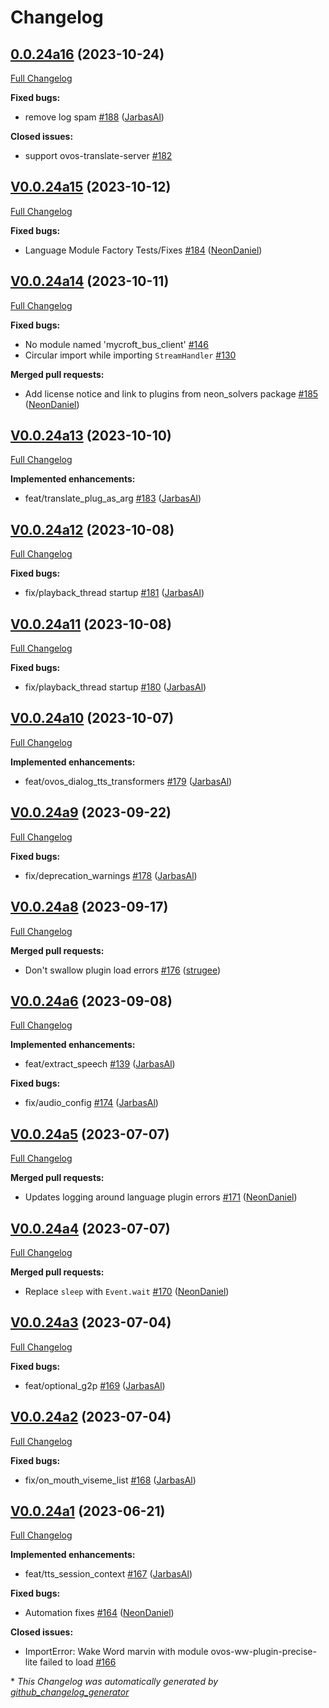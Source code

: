 # Changelog

## [0.0.24a16](https://github.com/OpenVoiceOS/ovos-plugin-manager/tree/0.0.24a16) (2023-10-24)

[Full Changelog](https://github.com/OpenVoiceOS/ovos-plugin-manager/compare/V0.0.24a15...0.0.24a16)

**Fixed bugs:**

- remove log spam [\#188](https://github.com/OpenVoiceOS/ovos-plugin-manager/pull/188) ([JarbasAl](https://github.com/JarbasAl))

**Closed issues:**

- support ovos-translate-server [\#182](https://github.com/OpenVoiceOS/ovos-plugin-manager/issues/182)

## [V0.0.24a15](https://github.com/OpenVoiceOS/ovos-plugin-manager/tree/V0.0.24a15) (2023-10-12)

[Full Changelog](https://github.com/OpenVoiceOS/ovos-plugin-manager/compare/V0.0.24a14...V0.0.24a15)

**Fixed bugs:**

- Language Module Factory Tests/Fixes [\#184](https://github.com/OpenVoiceOS/ovos-plugin-manager/pull/184) ([NeonDaniel](https://github.com/NeonDaniel))

## [V0.0.24a14](https://github.com/OpenVoiceOS/ovos-plugin-manager/tree/V0.0.24a14) (2023-10-11)

[Full Changelog](https://github.com/OpenVoiceOS/ovos-plugin-manager/compare/V0.0.24a13...V0.0.24a14)

**Fixed bugs:**

- No module named 'mycroft\_bus\_client' [\#146](https://github.com/OpenVoiceOS/ovos-plugin-manager/issues/146)
- Circular import while importing `StreamHandler` [\#130](https://github.com/OpenVoiceOS/ovos-plugin-manager/issues/130)

**Merged pull requests:**

- Add license notice and link to plugins from neon\_solvers package [\#185](https://github.com/OpenVoiceOS/ovos-plugin-manager/pull/185) ([NeonDaniel](https://github.com/NeonDaniel))

## [V0.0.24a13](https://github.com/OpenVoiceOS/ovos-plugin-manager/tree/V0.0.24a13) (2023-10-10)

[Full Changelog](https://github.com/OpenVoiceOS/ovos-plugin-manager/compare/V0.0.24a12...V0.0.24a13)

**Implemented enhancements:**

- feat/translate\_plug\_as\_arg [\#183](https://github.com/OpenVoiceOS/ovos-plugin-manager/pull/183) ([JarbasAl](https://github.com/JarbasAl))

## [V0.0.24a12](https://github.com/OpenVoiceOS/ovos-plugin-manager/tree/V0.0.24a12) (2023-10-08)

[Full Changelog](https://github.com/OpenVoiceOS/ovos-plugin-manager/compare/V0.0.24a11...V0.0.24a12)

**Fixed bugs:**

- fix/playback\_thread startup [\#181](https://github.com/OpenVoiceOS/ovos-plugin-manager/pull/181) ([JarbasAl](https://github.com/JarbasAl))

## [V0.0.24a11](https://github.com/OpenVoiceOS/ovos-plugin-manager/tree/V0.0.24a11) (2023-10-08)

[Full Changelog](https://github.com/OpenVoiceOS/ovos-plugin-manager/compare/V0.0.24a10...V0.0.24a11)

**Fixed bugs:**

- fix/playback\_thread startup [\#180](https://github.com/OpenVoiceOS/ovos-plugin-manager/pull/180) ([JarbasAl](https://github.com/JarbasAl))

## [V0.0.24a10](https://github.com/OpenVoiceOS/ovos-plugin-manager/tree/V0.0.24a10) (2023-10-07)

[Full Changelog](https://github.com/OpenVoiceOS/ovos-plugin-manager/compare/V0.0.24a9...V0.0.24a10)

**Implemented enhancements:**

- feat/ovos\_dialog\_tts\_transformers [\#179](https://github.com/OpenVoiceOS/ovos-plugin-manager/pull/179) ([JarbasAl](https://github.com/JarbasAl))

## [V0.0.24a9](https://github.com/OpenVoiceOS/ovos-plugin-manager/tree/V0.0.24a9) (2023-09-22)

[Full Changelog](https://github.com/OpenVoiceOS/ovos-plugin-manager/compare/V0.0.24a8...V0.0.24a9)

**Fixed bugs:**

- fix/deprecation\_warnings [\#178](https://github.com/OpenVoiceOS/ovos-plugin-manager/pull/178) ([JarbasAl](https://github.com/JarbasAl))

## [V0.0.24a8](https://github.com/OpenVoiceOS/ovos-plugin-manager/tree/V0.0.24a8) (2023-09-17)

[Full Changelog](https://github.com/OpenVoiceOS/ovos-plugin-manager/compare/V0.0.24a6...V0.0.24a8)

**Merged pull requests:**

- Don't swallow plugin load errors [\#176](https://github.com/OpenVoiceOS/ovos-plugin-manager/pull/176) ([strugee](https://github.com/strugee))

## [V0.0.24a6](https://github.com/OpenVoiceOS/ovos-plugin-manager/tree/V0.0.24a6) (2023-09-08)

[Full Changelog](https://github.com/OpenVoiceOS/ovos-plugin-manager/compare/V0.0.24a5...V0.0.24a6)

**Implemented enhancements:**

- feat/extract\_speech [\#139](https://github.com/OpenVoiceOS/ovos-plugin-manager/pull/139) ([JarbasAl](https://github.com/JarbasAl))

**Fixed bugs:**

- fix/audio\_config [\#174](https://github.com/OpenVoiceOS/ovos-plugin-manager/pull/174) ([JarbasAl](https://github.com/JarbasAl))

## [V0.0.24a5](https://github.com/OpenVoiceOS/ovos-plugin-manager/tree/V0.0.24a5) (2023-07-07)

[Full Changelog](https://github.com/OpenVoiceOS/ovos-plugin-manager/compare/V0.0.24a4...V0.0.24a5)

**Merged pull requests:**

- Updates logging around language plugin errors [\#171](https://github.com/OpenVoiceOS/ovos-plugin-manager/pull/171) ([NeonDaniel](https://github.com/NeonDaniel))

## [V0.0.24a4](https://github.com/OpenVoiceOS/ovos-plugin-manager/tree/V0.0.24a4) (2023-07-07)

[Full Changelog](https://github.com/OpenVoiceOS/ovos-plugin-manager/compare/V0.0.24a3...V0.0.24a4)

**Merged pull requests:**

- Replace `sleep` with `Event.wait` [\#170](https://github.com/OpenVoiceOS/ovos-plugin-manager/pull/170) ([NeonDaniel](https://github.com/NeonDaniel))

## [V0.0.24a3](https://github.com/OpenVoiceOS/ovos-plugin-manager/tree/V0.0.24a3) (2023-07-04)

[Full Changelog](https://github.com/OpenVoiceOS/ovos-plugin-manager/compare/V0.0.24a2...V0.0.24a3)

**Fixed bugs:**

- feat/optional\_g2p [\#169](https://github.com/OpenVoiceOS/ovos-plugin-manager/pull/169) ([JarbasAl](https://github.com/JarbasAl))

## [V0.0.24a2](https://github.com/OpenVoiceOS/ovos-plugin-manager/tree/V0.0.24a2) (2023-07-04)

[Full Changelog](https://github.com/OpenVoiceOS/ovos-plugin-manager/compare/V0.0.24a1...V0.0.24a2)

**Fixed bugs:**

- fix/on\_mouth\_viseme\_list [\#168](https://github.com/OpenVoiceOS/ovos-plugin-manager/pull/168) ([JarbasAl](https://github.com/JarbasAl))

## [V0.0.24a1](https://github.com/OpenVoiceOS/ovos-plugin-manager/tree/V0.0.24a1) (2023-06-21)

[Full Changelog](https://github.com/OpenVoiceOS/ovos-plugin-manager/compare/V0.0.23...V0.0.24a1)

**Implemented enhancements:**

- feat/tts\_session\_context [\#167](https://github.com/OpenVoiceOS/ovos-plugin-manager/pull/167) ([JarbasAl](https://github.com/JarbasAl))

**Fixed bugs:**

- Automation fixes [\#164](https://github.com/OpenVoiceOS/ovos-plugin-manager/pull/164) ([NeonDaniel](https://github.com/NeonDaniel))

**Closed issues:**

- ImportError: Wake Word marvin with module ovos-ww-plugin-precise-lite failed to load [\#166](https://github.com/OpenVoiceOS/ovos-plugin-manager/issues/166)



\* *This Changelog was automatically generated by [github_changelog_generator](https://github.com/github-changelog-generator/github-changelog-generator)*
